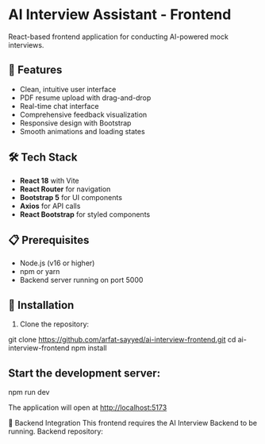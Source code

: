 # AI Interview Assistant - Frontend

React-based frontend application for conducting AI-powered mock interviews.

## 🚀 Features

- Clean, intuitive user interface
- PDF resume upload with drag-and-drop
- Real-time chat interface
- Comprehensive feedback visualization
- Responsive design with Bootstrap
- Smooth animations and loading states

## 🛠️ Tech Stack

- **React 18** with Vite
- **React Router** for navigation
- **Bootstrap 5** for UI components
- **Axios** for API calls
- **React Bootstrap** for styled components

## 📋 Prerequisites

- Node.js (v16 or higher)
- npm or yarn
- Backend server running on port 5000

## 🔧 Installation

1. Clone the repository:

git clone <https://github.com/arfat-sayyed/ai-interview-frontend.git>
cd ai-interview-frontend
npm install

## Start the development server:

npm run dev

The application will open at <http://localhost:5173>

🔗 Backend Integration
This frontend requires the AI Interview Backend to be running.
Backend repository:
